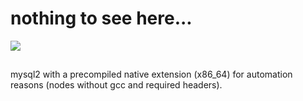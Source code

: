 # nothing to see here...
![](http://www.themoneymasters.com/wp-content/uploads/2009/12/toto-exposes-oz1.jpg)

## 
mysql2 with a precompiled native extension (x86_64) for automation reasons (nodes without gcc and required headers).